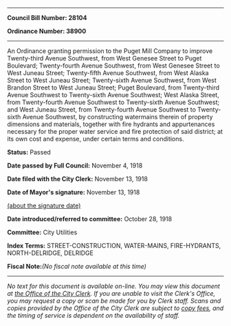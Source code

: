 

********

**Council Bill Number: 28104**
   
**Ordinance Number: 38900**
********

 An Ordinance granting permission to the Puget Mill Company to improve Twenty-third Avenue Southwest, from West Genesee Street to Puget Boulevard; Twenty-fourth Avenue Southwest, from West Genesee Street to West Juneau Street; Twenty-fifth Avenue Southwest, from West Alaska Street to West Juneau Street; Twenty-sixth Avenue Southwest, from West Brandon Street to West Juneau Street; Puget Boulevard, from Twenty-third Avenue Southwest to Twenty-sixth Avenue Southwest; West Alaska Street, from Twenty-fourth Avenue Southwest to Twenty-sixth Avenue Southwest; and West Juneau Street, from Twenty-fourth Avenue Southwest to Twenty-sixth Avenue Southwest, by constructing watermains therein of property dimensions and materials, together with fire hydrants and appurtenances necessary for the proper water service and fire protection of said district; at its own cost and expense, under certain terms and conditions.

**Status:** Passed
   
**Date passed by Full Council:** November 4, 1918
   
**Date filed with the City Clerk:** November 13, 1918
   
**Date of Mayor's signature:** November 13, 1918
   
[(about the signature date)](/~public/approvaldate.htm)
   
   
   
**Date introduced/referred to committee:** October 28, 1918
   
**Committee:** City Utilities
   
   
**Index Terms:** STREET-CONSTRUCTION, WATER-MAINS, FIRE-HYDRANTS, NORTH-DELRIDGE, DELRIDGE

**Fiscal Note:**_(No fiscal note available at this time)_
********

_No text for this document is available on-line. You may view this document at [the Office of the City Clerk](http://www.seattle.gov/leg/clerk/contactUs.htm). If you are unable to visit the Clerk's Office, you may request a copy or scan be made for you by Clerk staff. Scans and copies provided by the Office of the City Clerk are subject to [copy fees](http://clerk.seattle.gov/~public/clerkfees.htm), and the timing of service is dependent on the availability of staff._

